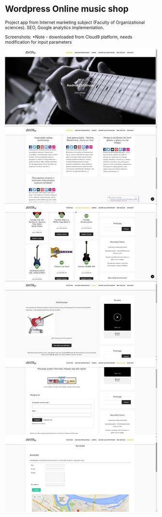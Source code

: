 # Wordpress Online music shop

Project app from Internet marketing subject (Faculty of Organizational sciences). SEO, Google analytics implementation.

Screenshots:
*Note - downloaded from Cloud9 platform, needs modification for input parameters

![alt tag](1.png)
![alt tag](2.png)
![alt tag](3.png)
![alt tag](4.png)
![alt tag](5.png)
![alt tag](6.png)
